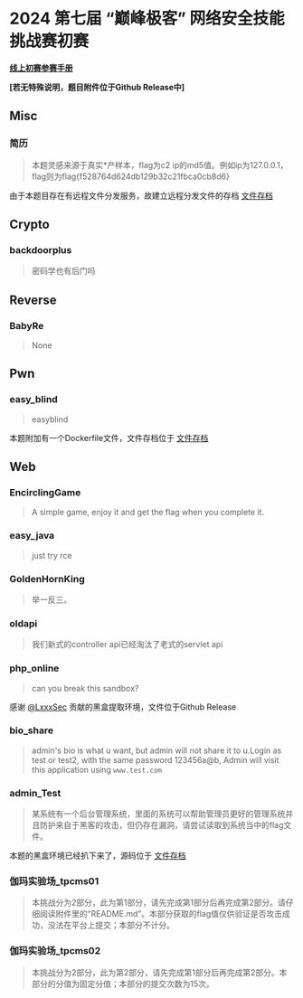 # 2024 第七届 “巅峰极客” 网络安全技能挑战赛初赛

**[线上初赛参赛手册](./handbook.pdf)**

**[若无特殊说明，题目附件位于Github Release中]**

## Misc

### 简历

> 本题灵感来源于真实*产样本，flag为c2 ip的md5值。例如ip为127.0.0.1，flag则为flag{f528764d624db129b32c21fbca0cb8d6}

由于本题目存在有远程文件分发服务，故建立远程分发文件的存档 [文件存档](Misc/default.a)

## Crypto

### backdoorplus

> 密码学也有后门吗

## Reverse

### BabyRe

> None

## Pwn

### easy_blind

> easyblind

本题附加有一个Dockerfile文件，文件存档位于 [文件存档](Pwn/Dockerfile)

## Web

### EncirclingGame

> A simple game, enjoy it and get the flag when you complete it.

### easy_java

> just try rce

### GoldenHornKing

> 举一反三。

### oldapi

> 我们新式的controller api已经淘汰了老式的servlet api

### php_online

> can you break this sandbox?

感谢 [@LxxxSec](https://github.com/LxxxSec) 贡献的黑盒提取环境，文件位于Github Release

### bio_share

> admin's bio is what u want, but admin will not share it to u.Login as test or test2, with the same password 123456a@b, Admin will visit this application using `www.test.com`

### admin_Test

> 某系统有一个后台管理系统，里面的系统可以帮助管理员更好的管理系统并且防护来自于黑客的攻击，但仍存在漏洞，请尝试读取到系统当中的flag文件。

本题的黑盒环境已经扒下来了，源码位于 [文件存档](./Web/admin_Test/)

### 伽玛实验场_tpcms01

> 本挑战分为2部分，此为第1部分，请先完成第1部分后再完成第2部分。请仔细阅读附件里的“README.md”。本部分获取的flag值仅供验证是否攻击成功，没法在平台上提交；本部分不计分。

### 伽玛实验场_tpcms02

> 本挑战分为2部分，此为第2部分，请先完成第1部分后再完成第2部分。本部分的分值为固定分值；本部分的提交次数为15次。
